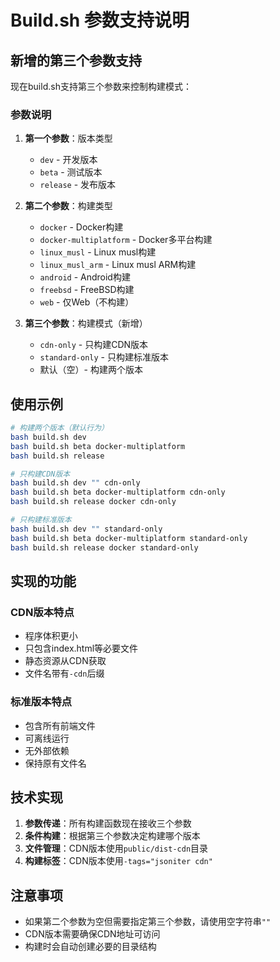 # Build.sh 参数支持说明

## 新增的第三个参数支持

现在build.sh支持第三个参数来控制构建模式：

### 参数说明

1. **第一个参数**：版本类型
   - `dev` - 开发版本
   - `beta` - 测试版本  
   - `release` - 发布版本

2. **第二个参数**：构建类型
   - `docker` - Docker构建
   - `docker-multiplatform` - Docker多平台构建
   - `linux_musl` - Linux musl构建
   - `linux_musl_arm` - Linux musl ARM构建
   - `android` - Android构建
   - `freebsd` - FreeBSD构建
   - `web` - 仅Web（不构建）

3. **第三个参数**：构建模式（新增）
   - `cdn-only` - 只构建CDN版本
   - `standard-only` - 只构建标准版本
   - 默认（空）- 构建两个版本

## 使用示例

```bash
# 构建两个版本（默认行为）
bash build.sh dev
bash build.sh beta docker-multiplatform
bash build.sh release

# 只构建CDN版本
bash build.sh dev "" cdn-only
bash build.sh beta docker-multiplatform cdn-only
bash build.sh release docker cdn-only

# 只构建标准版本
bash build.sh dev "" standard-only
bash build.sh beta docker-multiplatform standard-only
bash build.sh release docker standard-only
```

## 实现的功能

### CDN版本特点
- 程序体积更小
- 只包含index.html等必要文件
- 静态资源从CDN获取
- 文件名带有`-cdn`后缀

### 标准版本特点
- 包含所有前端文件
- 可离线运行
- 无外部依赖
- 保持原有文件名

## 技术实现

1. **参数传递**：所有构建函数现在接收三个参数
2. **条件构建**：根据第三个参数决定构建哪个版本
3. **文件管理**：CDN版本使用`public/dist-cdn`目录
4. **构建标签**：CDN版本使用`-tags="jsoniter cdn"`

## 注意事项

- 如果第二个参数为空但需要指定第三个参数，请使用空字符串`""`
- CDN版本需要确保CDN地址可访问
- 构建时会自动创建必要的目录结构